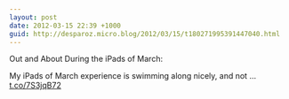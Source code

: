 ```yaml
---
layout: post
date: 2012-03-15 22:39 +1000
guid: http://desparoz.micro.blog/2012/03/15/t180271995391447040.html
---
```

Out and About During the iPads of March: 

My iPads of March experience is swimming along nicely, and not ... [t.co/7S3jqB72](http://t.co/7S3jqB72)
